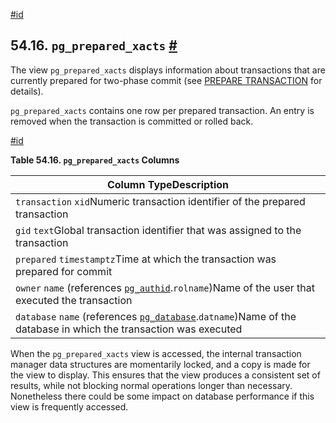 [#id](#VIEW-PG-PREPARED-XACTS)

## 54.16. `pg_prepared_xacts` [#](#VIEW-PG-PREPARED-XACTS)

The view `pg_prepared_xacts` displays information about transactions that are currently prepared for two-phase commit (see [PREPARE TRANSACTION](sql-prepare-transaction) for details).

`pg_prepared_xacts` contains one row per prepared transaction. An entry is removed when the transaction is committed or rolled back.

[#id](#id-1.10.5.20.5)

**Table 54.16. `pg_prepared_xacts` Columns**

| Column TypeDescription                                                                                                                  |
| --------------------------------------------------------------------------------------------------------------------------------------- |
| `transaction` `xid`Numeric transaction identifier of the prepared transaction                                                           |
| `gid` `text`Global transaction identifier that was assigned to the transaction                                                          |
| `prepared` `timestamptz`Time at which the transaction was prepared for commit                                                           |
| `owner` `name` (references [`pg_authid`](catalog-pg-authid).`rolname`)Name of the user that executed the transaction                    |
| `database` `name` (references [`pg_database`](catalog-pg-database).`datname`)Name of the database in which the transaction was executed |

When the `pg_prepared_xacts` view is accessed, the internal transaction manager data structures are momentarily locked, and a copy is made for the view to display. This ensures that the view produces a consistent set of results, while not blocking normal operations longer than necessary. Nonetheless there could be some impact on database performance if this view is frequently accessed.
